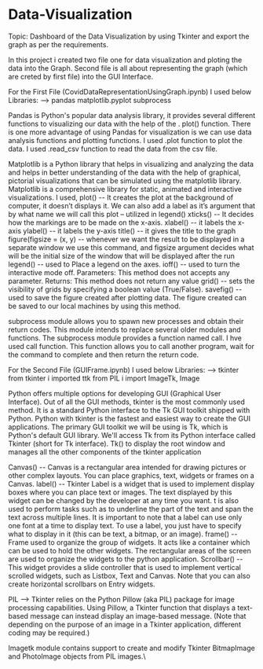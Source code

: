 # Data-Visualization

Topic: Dashboard of the Data Visualization by using Tkinter and export the graph as per the requirements.

In this project i created two file one for data visualization and ploting the data into the Graph.
Second file is all about representing the graph (which are creted by first file) into the GUI Interface.

For the First File (CovidDataRepresentationUsingGraph.ipynb)
I used below Libraries: --> 
pandas
matplotlib.pyplot
subprocess

Pandas is Python's popular data analysis library, it provides several different functions to visualizing our data with the help of the . plot() function. 
There is one more advantage of using Pandas for visualization is we can use data analysis functions and plotting functions.
I used .plot function to plot the data.
I used .read_csv function to read the data from the csv file.

Matplotlib is a Python library that helps in visualizing and analyzing the data and helps in better understanding of the data with the help of graphical, pictorial visualizations that can be simulated using the matplotlib library. 
Matplotlib is a comprehensive library for static, animated and interactive visualizations.
I used,
plot() -- It creates the plot at the background of computer, it doesn’t displays it. We can also add a label as it’s argument that by what name we will call this plot – utilized in legend()
xticks() --	It decides how the markings are to be made on the x-axis.
xlabel() --	it labels the x-axis
ylabel() -- it labels the y-axis
title()	-- it gives the title to the graph
figure(figsize = (x, y) -- whenever we want the result to be displayed in a separate window we use this command, and figsize argument decides what will be the initial size of the window that will be displayed after the run
legend() --  used to Place a legend on the axes.
ioff() -- used to turn the interactive mode off. Parameters: This method does not accepts any parameter. Returns: This method does not return any value
grid() -- sets the visibility of grids by specifying a boolean value (True/False).
savefig() --  used to save the figure created after plotting data. The figure created can be saved to our local machines by using this method.

subprocess module allows you to spawn new processes and obtain their return codes. 
This module intends to replace several older modules and functions.
The subprocess module provides a function named call. 
I hve used call function.
This function allows you to call another program, wait for the command to complete and then return the return code.


For the Second File (GUIFrame.ipynb)
I used below Libraries: --> 
tkinter
from tkinter i imported ttk
from PIL i import ImageTk, Image

Python offers multiple options for developing GUI (Graphical User Interface). Out of all the GUI methods, tkinter is the most commonly used method. 
It is a standard Python interface to the Tk GUI toolkit shipped with Python. 
Python with tkinter is the fastest and easiest way to create the GUI applications.
The primary GUI toolkit we will be using is Tk, which is Python's default GUI library. 
We'll access Tk from its Python interface called Tkinter (short for Tk interface).
Tk() to display the root window and manages all the other components of the tkinter application

Canvas() -- Canvas is a rectangular area intended for drawing pictures or other complex layouts. You can place graphics, text, widgets or frames on a Canvas.
label() -- Tkinter Label is a widget that is used to implement display boxes where you can place text or images. 
The text displayed by this widget can be changed by the developer at any time you want. 
t is also used to perform tasks such as to underline the part of the text and span the text across multiple lines. 
It is important to note that a label can use only one font at a time to display text. To use a label, you just have to specify what to display in it (this can be text, a bitmap, or an image).
frame() -- Frame used to organize the group of widgets. It acts like a container which can be used to hold the other widgets. 
The rectangular areas of the screen are used to organize the widgets to the python application.
Scrollbar() -- This widget provides a slide controller that is used to implement vertical scrolled widgets, such as Listbox, Text and Canvas. 
Note that you can also create horizontal scrollbars on Entry widgets.

PIL --> Tkinter relies on the Python Pillow (aka PIL) package for image processing capabilities. 
Using Pillow, a Tkinter function that displays a text-based message can instead display an image-based message.
(Note that depending on the purpose of an image in a Tkinter application, different coding may be required.)

Imagetk module contains support to create and modify Tkinter BitmapImage and PhotoImage objects from PIL images.\

